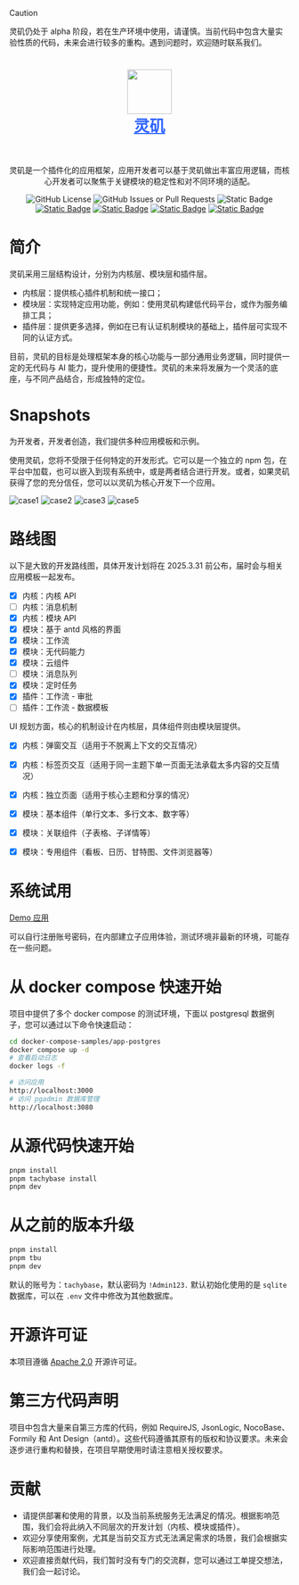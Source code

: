 > [!CAUTION]
> 灵矶仍处于 alpha 阶段，若在生产环境中使用，请谨慎。当前代码中包含大量实验性质的代码，未来会进行较多的重构。遇到问题时，欢迎随时联系我们。

<h1 align="center" style="border-bottom: none">
    <div>
        <a style="color:#36f" href="https://www.tachybase.com">
            <img src="https://tachybase-1321007335.cos.ap-shanghai.myqcloud.com/3733d6bd0a3376a93ba6180b32194369.png" width="80" />
            <br>
            灵矶
        </a>
    </div>
</h1>

<br>

<p align="center">
  灵矶是一个插件化的应用框架，应用开发者可以基于灵矶做出丰富应用逻辑，而核心开发者可以聚焦于关键模块的稳定性和对不同环境的适配。
</p>
<p align="center">
   <img alt="GitHub License" src="https://img.shields.io/github/license/tachybase/tachybase">
   <img alt="GitHub Issues or Pull Requests" src="https://img.shields.io/github/issues/tachybase/tachybase">
   <img alt="Static Badge" src="https://img.shields.io/badge/build-passing-brightgreen">
   <a href="./README.md"><img alt="Static Badge" src="https://img.shields.io/badge/English Version-red"></a>
   <a href="./README.ZH-CN.md"><img alt="Static Badge" src="https://img.shields.io/badge/中文版本-blue"></a>
   <a href="https://gitee.com/tachybase/tachybase"><img alt="Static Badge" src="https://img.shields.io/badge/gitee-green"></a>
   <a href="https://github.com/tachybase/tachybase"><img alt="Static Badge" src="https://img.shields.io/badge/Github-lightblack"></a>
</p>

# 简介

灵矶采用三层结构设计，分别为内核层、模块层和插件层。

- 内核层：提供核心插件机制和统一接口；
- 模块层：实现特定应用功能，例如：使用灵矶构建低代码平台，或作为服务编排工具；
- 插件层：提供更多选择，例如在已有认证机制模块的基础上，插件层可实现不同的认证方式。

目前，灵矶的目标是处理框架本身的核心功能与一部分通用业务逻辑，同时提供一定的无代码与 AI 能力，提升使用的便捷性。灵矶的未来将发展为一个灵活的底座，与不同产品结合，形成独特的定位。

# Snapshots

为开发者，开发者创造，我们提供多种应用模板和示例。

使用灵矶，您将不受限于任何特定的开发形式。它可以是一个独立的 npm 包，在平台中加载，也可以嵌入到现有系统中，或是两者结合进行开发。或者，如果灵矶获得了您的充分信任，您可以以灵矶为核心开发下一个应用。

![case1](https://assets.tachybase.com/imgs/case1.png)
![case2](https://assets.tachybase.com/imgs/case4.png)
![case3](https://assets.tachybase.com/imgs/case3.png)
![case5](https://assets.tachybase.com/imgs/case5.gif)

# 路线图

以下是大致的开发路线图，具体开发计划将在 2025.3.31 前公布，届时会与相关应用模板一起发布。

- [x] 内核：内核 API
- [ ] 内核：消息机制
- [x] 内核：模块 API
- [x] 模块：基于 antd 风格的界面
- [x] 模块：工作流
- [x] 模块：无代码能力
- [x] 模块：云组件
- [ ] 模块：消息队列
- [x] 模块：定时任务
- [x] 插件：工作流 - 审批
- [ ] 插件：工作流 - 数据模板

UI 规划方面，核心的机制设计在内核层，具体组件则由模块层提供。

- [x] 内核：弹窗交互（适用于不脱离上下文的交互情况）
- [x] 内核：标签页交互（适用于同一主题下单一页面无法承载太多内容的交互情况）
- [x] 内核：独立页面（适用于核心主题和分享的情况）
- [x] 模块：基本组件（单行文本、多行文本、数字等）
- [x] 模块：关联组件（子表格、子详情等）
- [x] 模块：专用组件（看板、日历、甘特图、文件浏览器等）


# 系统试用

[Demo 应用](https://demos.tachybase.com/) 

可以自行注册账号密码，在内部建立子应用体验，测试环境非最新的环境，可能存在一些问题。

# 从 docker compose 快速开始

项目中提供了多个 docker compose 的测试环境，下面以 postgresql 数据例子，您可以通过以下命令快速启动：

```bash 
cd docker-compose-samples/app-postgres
docker compose up -d
# 查看启动日志
docker logs -f

# 访问应用
http://localhost:3000
# 访问 pgadmin 数据库管理
http://localhost:3080
```

# 从源代码快速开始

```bash 
pnpm install
pnpm tachybase install
pnpm dev
```

# 从之前的版本升级

```bash
pnpm install
pnpm tbu
pnpm dev
```

默认的账号为：`tachybase`，默认密码为 `!Admin123.`
默认初始化使用的是 `sqlite` 数据库，可以在 `.env` 文件中修改为其他数据库。

# 开源许可证

本项目遵循  [Apache 2.0](LICENSE) 开源许可证。

# 第三方代码声明

项目中包含大量来自第三方库的代码，例如 RequireJS, JsonLogic, NocoBase、Formily 和 Ant Design（antd）。这些代码遵循其原有的版权和协议要求。未来会逐步进行重构和替换，在项目早期使用时请注意相关授权要求。

# 贡献

- 请提供部署和使用的背景，以及当前系统服务无法满足的情况。根据影响范围，我们会将此纳入不同层次的开发计划（内核、模块或插件）。
- 欢迎分享使用案例，尤其是当前交互方式无法满足需求的场景，我们会根据实际影响范围进行处理。
- 欢迎直接贡献代码，我们暂时没有专门的交流群，您可以通过工单提交想法，我们会一起讨论。
